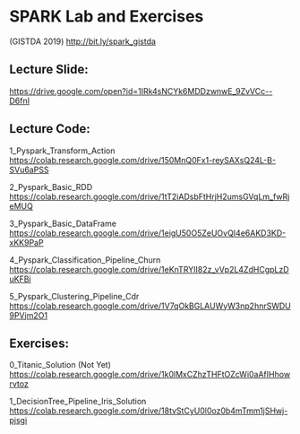 # SPARK Lab and Exercises 
(GISTDA 2019)
http://bit.ly/spark_gistda

## Lecture Slide:

https://drive.google.com/open?id=1IRk4sNCYk6MDDzwnwE_9ZvVCc--D6fnI


## Lecture Code:

1_Pyspark_Transform_Action
https://colab.research.google.com/drive/150MnQ0Fx1-reySAXsQ24L-B-SVu6aPSS

2_Pyspark_Basic_RDD
https://colab.research.google.com/drive/1tT2iADsbFtHrjH2umsGVqLm_fwRjeMUQ

3_Pyspark_Basic_DataFrame
https://colab.research.google.com/drive/1eigU50O5ZeUOvQI4e6AKD3KD-xKK9PaP

4_Pyspark_Classification_Pipeline_Churn
https://colab.research.google.com/drive/1eKnTRYII82z_vVp2L4ZdHCgpLzDuKFBi

5_Pyspark_Clustering_Pipeline_Cdr
https://colab.research.google.com/drive/1V7qOkBGLAUWyW3np2hnrSWDU9PVjm2O1

## Exercises:

0_Titanic_Solution (Not Yet)
https://colab.research.google.com/drive/1k0lMxCZhzTHFtOZcWi0aAfIHhowrvtoz

1_DecisionTree_Pipeline_Iris_Solution
https://colab.research.google.com/drive/18tvStCyU0l0oz0b4mTmm1jSHwj-pjsgi